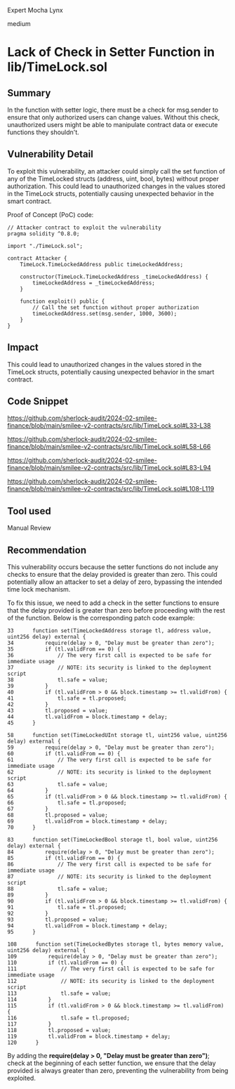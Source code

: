 Expert Mocha Lynx

medium

# Lack of Check in Setter Function in lib/TimeLock.sol

## Summary
In the function with setter logic, there must be a check for msg.sender to ensure that only authorized users can change values. Without this check, unauthorized users might be able to manipulate contract data or execute functions they shouldn't.

## Vulnerability Detail
To exploit this vulnerability, an attacker could simply call the set function of any of the TimeLocked structs (address, uint, bool, bytes) without proper authorization. This could lead to unauthorized changes in the values stored in the TimeLock structs, potentially causing unexpected behavior in the smart contract.

Proof of Concept (PoC) code:

```solidity
// Attacker contract to exploit the vulnerability
pragma solidity ^0.8.0;

import "./TimeLock.sol";

contract Attacker {
    TimeLock.TimeLockedAddress public timeLockedAddress;

    constructor(TimeLock.TimeLockedAddress _timeLockedAddress) {
        timeLockedAddress = _timeLockedAddress;
    }

    function exploit() public {
        // Call the set function without proper authorization
        timeLockedAddress.set(msg.sender, 1000, 3600);
    }
}
```


## Impact
This could lead to unauthorized changes in the values stored in the TimeLock structs, potentially causing unexpected behavior in the smart contract.

## Code Snippet
https://github.com/sherlock-audit/2024-02-smilee-finance/blob/main/smilee-v2-contracts/src/lib/TimeLock.sol#L33-L38

https://github.com/sherlock-audit/2024-02-smilee-finance/blob/main/smilee-v2-contracts/src/lib/TimeLock.sol#L58-L66

https://github.com/sherlock-audit/2024-02-smilee-finance/blob/main/smilee-v2-contracts/src/lib/TimeLock.sol#L83-L94

https://github.com/sherlock-audit/2024-02-smilee-finance/blob/main/smilee-v2-contracts/src/lib/TimeLock.sol#L108-L119

## Tool used
Manual Review

## Recommendation
This vulnerability occurs because the setter functions do not include any checks to ensure that the delay provided is greater than zero. This could potentially allow an attacker to set a delay of zero, bypassing the intended time lock mechanism.

To fix this issue, we need to add a check in the setter functions to ensure that the delay provided is greater than zero before proceeding with the rest of the function. Below is the corresponding patch code example:

```solidity
33      function set(TimeLockedAddress storage tl, address value, uint256 delay) external {
34          require(delay > 0, "Delay must be greater than zero");
35          if (tl.validFrom == 0) {
36              // The very first call is expected to be safe for immediate usage
37              // NOTE: its security is linked to the deployment script
38              tl.safe = value;
39          }
40          if (tl.validFrom > 0 && block.timestamp >= tl.validFrom) {
41              tl.safe = tl.proposed;
42          }
43          tl.proposed = value;
44          tl.validFrom = block.timestamp + delay;
45      }

58      function set(TimeLockedUInt storage tl, uint256 value, uint256 delay) external {
59          require(delay > 0, "Delay must be greater than zero");
60          if (tl.validFrom == 0) {
61              // The very first call is expected to be safe for immediate usage
62              // NOTE: its security is linked to the deployment script
63              tl.safe = value;
64          }
65          if (tl.validFrom > 0 && block.timestamp >= tl.validFrom) {
66              tl.safe = tl.proposed;
67          }
68          tl.proposed = value;
69          tl.validFrom = block.timestamp + delay;
70      }

83      function set(TimeLockedBool storage tl, bool value, uint256 delay) external {
84          require(delay > 0, "Delay must be greater than zero");
85          if (tl.validFrom == 0) {
86              // The very first call is expected to be safe for immediate usage
87              // NOTE: its security is linked to the deployment script
88              tl.safe = value;
89          }
90          if (tl.validFrom > 0 && block.timestamp >= tl.validFrom) {
91              tl.safe = tl.proposed;
92          }
93          tl.proposed = value;
94          tl.validFrom = block.timestamp + delay;
95      }

108      function set(TimeLockedBytes storage tl, bytes memory value, uint256 delay) external {
109          require(delay > 0, "Delay must be greater than zero");
110          if (tl.validFrom == 0) {
111              // The very first call is expected to be safe for immediate usage
112              // NOTE: its security is linked to the deployment script
113              tl.safe = value;
114          }
115          if (tl.validFrom > 0 && block.timestamp >= tl.validFrom) {
116              tl.safe = tl.proposed;
117          }
118          tl.proposed = value;
119          tl.validFrom = block.timestamp + delay;
120      }
```
By adding the **require(delay > 0, "Delay must be greater than zero")**; check at the beginning of each setter function, we ensure that the delay provided is always greater than zero, preventing the vulnerability from being exploited.